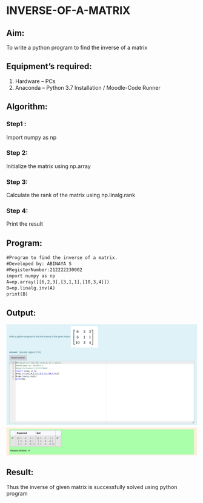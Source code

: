 # INVERSE-OF-A-MATRIX
## Aim:
To write a python program to find the inverse of a matrix
## Equipment’s required:
1. 	Hardware – PCs
2. 	Anaconda – Python 3.7 Installation / Moodle-Code Runner
## Algorithm:
### Step1 : 
Import numpy as np
### Step 2: 
Initialize the matrix using np.array
### Step 3: 
Calculate the rank of the matrix using np.linalg.rank
### Step 4: 
Print the result
## Program:
```
#Program to find the inverse of a matrix.
#Developed by: ABINAYA S
#RegisterNumber:212222230002
import numpy as np
A=np.array([[6,2,3],[3,1,1],[10,3,4]])
B=np.linalg.inv(A)
print(B)
```
## Output:
![OUTPUT](./Inverse.png)
## Result:
Thus the inverse of given matrix is successfully solved using python program

